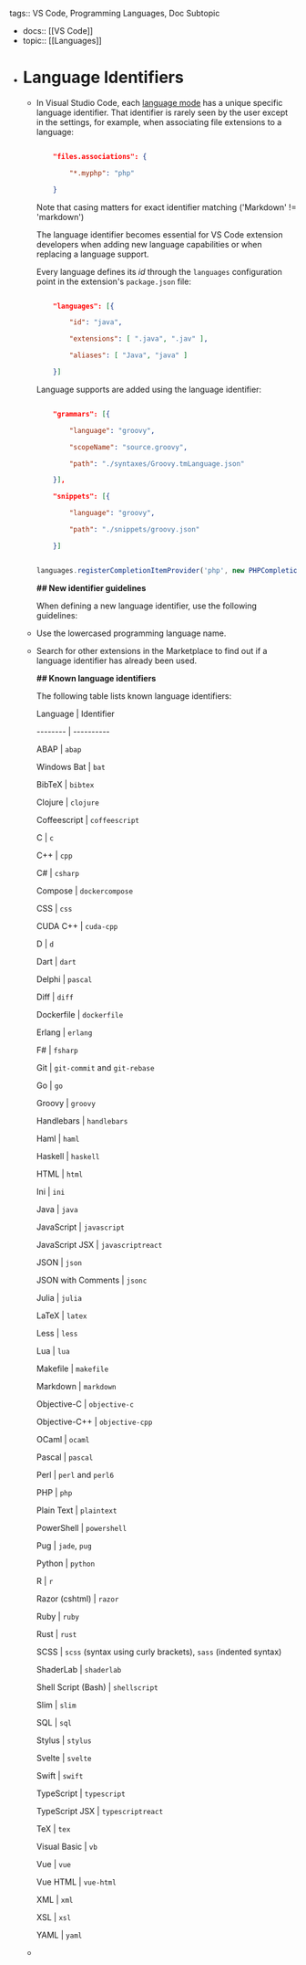 tags:: VS Code, Programming Languages, Doc Subtopic

- docs:: [[VS Code]]
- topic:: [[Languages]]
- # Language Identifiers
	- In Visual Studio Code, each [language mode](/docs/languages/overview.md#changing-the-language-for-the-selected-file) has a unique specific language identifier. That identifier is rarely seen by the user except in the settings, for example, when associating file extensions to a language:
	  
	  ```json
	  
	      "files.associations": {
	  
	          "*.myphp": "php"
	  
	      }
	  
	  ```
	  
	  Note that casing matters for exact identifier matching ('Markdown' != 'markdown')
	  
	  The language identifier becomes essential for VS Code extension developers when adding new language capabilities or when replacing a language support.
	  
	  Every language defines its *id* through the `languages` configuration point in the extension's `package.json` file:
	  
	  ```json
	  
	      "languages": [{
	  
	          "id": "java",
	  
	          "extensions": [ ".java", ".jav" ],
	  
	          "aliases": [ "Java", "java" ]
	  
	      }]
	  
	  ```
	  
	  Language supports are added using the language identifier:
	  
	  ```json
	  
	      "grammars": [{
	  
	          "language": "groovy",
	  
	          "scopeName": "source.groovy",
	  
	          "path": "./syntaxes/Groovy.tmLanguage.json"
	  
	      }],
	  
	      "snippets": [{
	  
	          "language": "groovy",
	  
	          "path": "./snippets/groovy.json"
	  
	      }]
	  
	  ```
	  
	  ```typescript
	  
	  languages.registerCompletionItemProvider('php', new PHPCompletionItemProvider(), '.', '$')
	  
	  ```
	  
	  **## New identifier guidelines**
	  
	  When defining a new language identifier, use the following guidelines:
	- Use the lowercased programming language name.
	- Search for other extensions in the Marketplace to find out if a language identifier has already been used.
	  
	  **## Known language identifiers**
	  
	  The following table lists known language identifiers:
	  
	  Language | Identifier
	  
	  -------- | ----------
	  
	  ABAP | `abap`
	  
	  Windows Bat | `bat`
	  
	  BibTeX | `bibtex`
	  
	  Clojure | `clojure`
	  
	  Coffeescript | `coffeescript`
	  
	  C | `c`
	  
	  C++ | `cpp`
	  
	  C# | `csharp`
	  
	  Compose | `dockercompose`
	  
	  CSS | `css`
	  
	  CUDA C++ | `cuda-cpp`
	  
	  D | `d`
	  
	  Dart | `dart`
	  
	  Delphi | `pascal`
	  
	  Diff | `diff`
	  
	  Dockerfile | `dockerfile`
	  
	  Erlang | `erlang`
	  
	  F# | `fsharp`
	  
	  Git | `git-commit` and `git-rebase`
	  
	  Go | `go`
	  
	  Groovy | `groovy`
	  
	  Handlebars | `handlebars`
	  
	  Haml | `haml`
	  
	  Haskell | `haskell`
	  
	  HTML | `html`
	  
	  Ini | `ini`
	  
	  Java | `java`
	  
	  JavaScript | `javascript`
	  
	  JavaScript JSX | `javascriptreact`
	  
	  JSON | `json`
	  
	  JSON with Comments | `jsonc`
	  
	  Julia | `julia`
	  
	  LaTeX | `latex`
	  
	  Less | `less`
	  
	  Lua | `lua`
	  
	  Makefile | `makefile`
	  
	  Markdown | `markdown`
	  
	  Objective-C | `objective-c`
	  
	  Objective-C++ | `objective-cpp`
	  
	  OCaml | `ocaml`
	  
	  Pascal | `pascal`
	  
	  Perl | `perl` and `perl6`
	  
	  PHP | `php`
	  
	  Plain Text | `plaintext`
	  
	  PowerShell | `powershell`
	  
	  Pug | `jade`, `pug`
	  
	  Python | `python`
	  
	  R | `r`
	  
	  Razor (cshtml) | `razor`
	  
	  Ruby | `ruby`
	  
	  Rust | `rust`
	  
	  SCSS | `scss` (syntax using curly brackets), `sass` (indented syntax)
	  
	  ShaderLab | `shaderlab`
	  
	  Shell Script (Bash) | `shellscript`
	  
	  Slim | `slim`
	  
	  SQL | `sql`
	  
	  Stylus | `stylus`
	  
	  Svelte | `svelte`
	  
	  Swift | `swift`
	  
	  TypeScript | `typescript`
	  
	  TypeScript JSX | `typescriptreact`
	  
	  TeX | `tex`
	  
	  Visual Basic | `vb`
	  
	  Vue | `vue`
	  
	  Vue HTML | `vue-html`
	  
	  XML | `xml`
	  
	  XSL | `xsl`
	  
	  YAML | `yaml`
	-